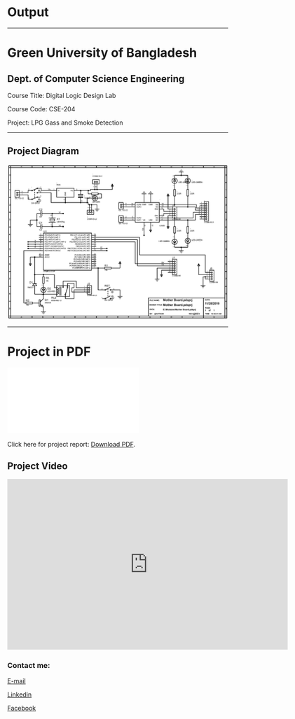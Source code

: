 
# Output


---
<h1>Green University of Bangladesh </h1>

<h2>Dept. of Computer Science Engineering</h2>

<p>Course Title: Digital Logic Design Lab</p>
<p>Course Code: CSE-204</p>
<p>Project: LPG Gass and Smoke Detection</p>

---

 Project Diagram
---

<img src="ProjectDiagram.jpg"
     alt="Project Diagram"/>



---

<h1 id="test-title">Project in PDF</h1>

<object data="loremipsum.pdf#page=2" type="application/pdf" width="700px" height="700px">
    <embed src="loremipsum.pdf#page=2">
        <p>Click here for project report: <a href="DLD-Lab-Project.pdf">Download PDF</a>.</p>
    </embed>
</object>




Project Video
---

<div class="embed-container">
    <iframe width="640" height="390" 
    src="https://youtu.be/yhmApqii0Po" 
    frameborder="0" allowfullscreen></iframe>
</div>






<!-- all link is here -->


### Contact me:

[E-mail](tanvirpoly@gmail.com)

[Linkedin]( https://www.linkedin.com/in/tanvirx/)

[Facebook]( https://www.facebook.com/tanvirfbid)

